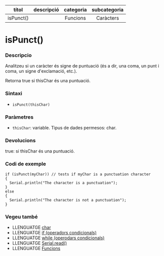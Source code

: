 
| títol | descripció   | categoria  | subcategoria        |
| :---: | :----------: | :--------: | :-----------------: |
| isPunct() | | Funcions | Caràcters |

# isPunct()

### Descripcio

Analitzeu si un caràcter és signe de puntuació (és a dir, una coma, un punt i coma, un signe d'exclamació, etc.).

Retorna true si thisChar és una puntuació.

### Sintaxi

*   `isPunct(thisChar)`

### Paràmetres

*  `thisChar`: variable. Tipus de dades permesos: char.

### Devolucions

true: si thisChar és una puntuació.

### Codi de exemple

```
if (isPunct(myChar)) // tests if myChar is a punctuation character
{  
  Serial.println("The character is a punctuation");
}
else
{
  Serial.println("The character is not a punctuation");
}
```

### Vegeu també

*  LLENGUATGE [char](../../Variables/Tipus-dades/char.md)  
*  LLENGUATGE [if (operadors condicionals)](../../Estructura/Control/if.md)  
*  LLENGUATGE [while (operodars condicionals)](../../Estructura/Control/while.md)  
*  LLENGUATGE [Serial.read()](../Comunicacio/Serial/read().md)  
*  LLENGUATGE [Funcions](../Funcions.md)   
